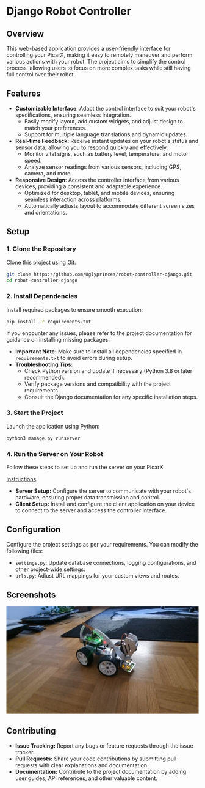 # Django Robot Controller

## Overview
This web-based application provides a user-friendly interface for controlling your PicarX, making it easy to remotely maneuver and perform various actions 
with your robot. The project aims to simplify the control process, allowing users to focus on more complex tasks while still having full control over their 
robot.

## Features

* **Customizable Interface**: Adapt the control interface to suit your robot's specifications, ensuring seamless integration.
	+ Easily modify layout, add custom widgets, and adjust design to match your preferences.
	+ Support for multiple language translations and dynamic updates.
* **Real-time Feedback**: Receive instant updates on your robot's status and sensor data, allowing you to respond quickly and effectively.
	+ Monitor vital signs, such as battery level, temperature, and motor speed.
	+ Analyze sensor readings from various sensors, including GPS, camera, and more.
* **Responsive Design**: Access the controller interface from various devices, providing a consistent and adaptable experience.
	+ Optimized for desktop, tablet, and mobile devices, ensuring seamless interaction across platforms.
	+ Automatically adjusts layout to accommodate different screen sizes and orientations.

## Setup

### 1. Clone the Repository
Clone this project using Git:
```bash
git clone https://github.com/Uglypr1nces/robot-controller-django.git
cd robot-controller-django
```

### 2. Install Dependencies
Install required packages to ensure smooth execution:
```bash
pip install -r requirements.txt
```
If you encounter any issues, please refer to the project documentation for guidance on installing missing packages.

* **Important Note:** Make sure to install all dependencies specified in `requirements.txt` to avoid errors during setup.
* **Troubleshooting Tips:**
	+ Check Python version and update if necessary (Python 3.8 or later recommended).
	+ Verify package versions and compatibility with the project requirements.
	+ Consult the Django documentation for any specific installation steps.

### 3. Start the Project
Launch the application using Python:
```bash
python3 manage.py runserver
```

### 4. Run the Server on Your Robot
Follow these steps to set up and run the server on your PicarX:

<a href="https://github.com/Uglypr1nces/piserver">Instructions</a>
* **Server Setup:** Configure the server to communicate with your robot's hardware, ensuring proper data transmission and control.
* **Client Setup:** Install and configure the client application on your device to connect to the server and access the controller interface.

## Configuration
Configure the project settings as per your requirements. You can modify the following files:
* `settings.py`: Update database connections, logging configurations, and other project-wide settings.
* `urls.py`: Adjust URL mappings for your custom views and routes.

## Screenshots

![alt text](/static/a.jpg)

## Contributing

* **Issue Tracking:** Report any bugs or feature requests through the issue tracker.
* **Pull Requests:** Share your code contributions by submitting pull requests with clear explanations and documentation.
* **Documentation:** Contribute to the project documentation by adding user guides, API references, and other valuable content.
